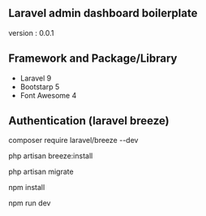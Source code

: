 ## Laravel admin dashboard boilerplate
<p>version : 0.0.1 </p>

## Framework and Package/Library
<ul>
<li>Laravel 9</li>
<li>Bootstarp 5</li>
<li>Font Awesome 4</li>
</ul>

## Authentication (laravel breeze)
<p>composer require laravel/breeze --dev </p>
<p>php artisan breeze:install </p>
<p>php artisan migrate</p>
<p>npm install</p>
<p>npm run dev</p>
